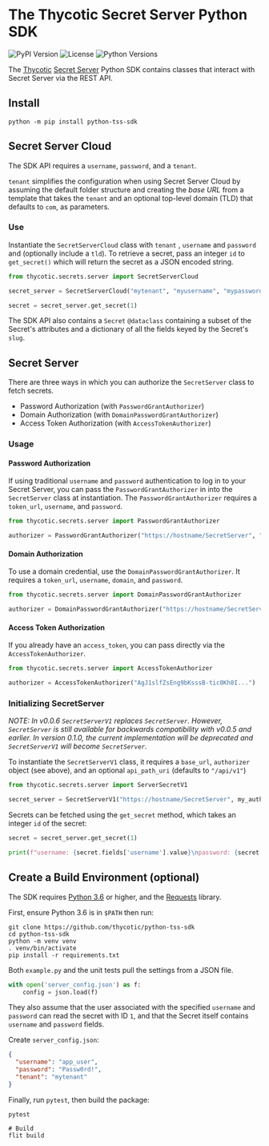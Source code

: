 # The Thycotic Secret Server Python SDK

![PyPI Version](https://img.shields.io/pypi/v/python-tss-sdk) ![License](https://img.shields.io/github/license/thycotic/python-tss-sdk) ![Python Versions](https://img.shields.io/pypi/pyversions/python-tss-sdk)

The [Thycotic](https://thycotic.com/) [Secret Server](https://thycotic.com/products/secret-server/) Python SDK contains classes that interact with Secret Server via the REST API.

## Install

```shell
python -m pip install python-tss-sdk
```

## Secret Server Cloud

The SDK API requires a `username`, `password`, and a `tenant`.

`tenant` simplifies the configuration when using Secret Server Cloud by assuming the default folder structure and creating the _base URL_ from a template that takes the `tenant` and an optional top-level domain (TLD) that defaults to `com`, as parameters.

### Use

Instantiate the `SecretServerCloud` class with `tenant` , `username` and `password` and (optionally include a `tld`). To retrieve a secret, pass an integer `id` to `get_secret()` which will return the secret as a JSON encoded string.

```python
from thycotic.secrets.server import SecretServerCloud

secret_server = SecretServerCloud("mytenant", "myusername", "mypassword")

secret = secret_server.get_secret(1)
```

The SDK API also contains a `Secret` `@dataclass` containing a subset of the Secret's attributes and a dictionary of all the fields keyed by the Secret's `slug`.

## Secret Server

There are three ways in which you can authorize the `SecretServer` class to fetch secrets.

- Password Authorization (with `PasswordGrantAuthorizer`)
- Domain Authorization (with `DomainPasswordGrantAuthorizer`)
- Access Token Authorization (with `AccessTokenAuthorizer`)

### Usage

#### Password Authorization

If using traditional `username` and `password` authentication to log in to your Secret Server, you can pass the `PasswordGrantAuthorizer` in into the `SecretServer` class at instantiation. The `PasswordGrantAuthorizer` requires a `token_url`, `username`, and `password`.

```python
from thycotic.secrets.server import PasswordGrantAuthorizer

authorizer = PasswordGrantAuthorizer("https://hostname/SecretServer", "myusername", "mypassword")
```

#### Domain Authorization

To use a domain credential, use the `DomainPasswordGrantAuthorizer`. It requires a `token_url`, `username`, `domain`, and `password`.

```python
from thycotic.secrets.server import DomainPasswordGrantAuthorizer

authorizer = DomainPasswordGrantAuthorizer("https://hostname/SecretServer", "myusername", "mydomain", "mypassword")
```

#### Access Token Authorization

If you already have an `access_token`, you can pass directly via the `AccessTokenAuthorizer`.

```python
from thycotic.secrets.server import AccessTokenAuthorizer

authorizer = AccessTokenAuthorizer("AgJ1slfZsEng9bKsssB-tic0Kh8I...")
```

### Initializing SecretServer

_NOTE: In v0.0.6 `SecretServerV1` replaces `SecretServer`. However, `SecretServer` is still available for backwards compatibility with v0.0.5 and earlier. In version 0.1.0, the current implementation will be deprecated and `SecretServerV1` will become `SecretServer`._

To instantiate the `SecretServerV1` class, it requires a `base_url`, `authorizer` object (see above), and an optional `api_path_uri` (defaults to `"/api/v1"`)

```python
from thycotic.secrets.server import ServerSecretV1

secret_server = SecretServerV1("https://hostname/SecretServer", my_authorizer)
```

Secrets can be fetched using the `get_secret` method, which takes an integer `id` of the secret:

```python
secret = secret_server.get_secret(1)

print(f"username: {secret.fields['username'].value}\npassword: {secret.fields['password'].value}")
```

## Create a Build Environment (optional)

The SDK requires [Python 3.6](https://www.python.org/downloads/) or higher, and the [Requests](https://2.python-requests.org/en/master/) library.

First, ensure Python 3.6 is in `$PATH` then run:

```shell
git clone https://github.com/thycotic/python-tss-sdk
cd python-tss-sdk
python -m venv venv
. venv/bin/activate
pip install -r requirements.txt
```

Both `example.py` and the unit tests pull the settings from a JSON file.

```python
with open('server_config.json') as f:
    config = json.load(f)
```

They also assume that the user associated with the specified `username` and `password` can read the secret with ID `1`, and that the Secret itself contains `username` and `password` fields.

Create `server_config.json`:

```json
{
  "username": "app_user",
  "password": "Passw0rd!",
  "tenant": "mytenant"
}
```

Finally, run `pytest`, then build the package:

```shell
pytest

# Build
flit build
```

